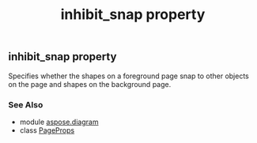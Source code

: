 ﻿---
title: inhibit_snap property
second_title: Aspose.Diagram for Python via .NET API References
description: 
type: docs
weight: 80
url: /python-net/aspose.diagram/pageprops/inhibit_snap/
is_root: false
---

## inhibit_snap property


Specifies whether the shapes on a foreground page snap to other objects on the page and shapes on the background page.

### See Also
* module [aspose.diagram](../../)
* class [PageProps](/diagram/python-net/aspose.diagram/pageprops)
